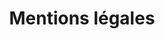 ---
title: Mentions légales
type: mentions-legales
layout: index


sections: 
    - title: Identité
      lines:
        - "Nom du site web: Culture numérique"
        - "Adresse: 46 AV PIERRE BROSSOLETTE 92240 MALAKOFF"
        - "Propriétaire: Étienne Mineur"
        - "Responsable de publication: Étienne Mineur"
    
    - title: Hébergeur
      lines:
        - "Netlify - 44 Montgomery Street, Suite 300, San Francisco, California 94104"
        - "https://netlify.com"
        - "support@netlify.com"
    - title: Propriété intellectuelle
      lines: 
        - "Sauf mention contraire, tous les éléments accessibles sur le site (textes, images, graphismes, logo, icônes, sons, logiciels, etc.) restent la propriété exclusive de leurs auteurs, en ce qui concerne les droits de propriété intellectuelle ou les droits d’usage."
        - "Toute reproduction, représentation, modification, publication, adaptation de tout ou partie des éléments du site, quel que soit le moyen ou le procédé utilisé, est interdite, sauf autorisation écrite préalable de l’auteur."
        - "Toute exploitation non autorisée du site ou de l’un quelconque des éléments qu’il contient est considérée comme constitutive d’une contrefaçon et passible de poursuites. Les marques et logos reproduits sur le site sont déposés par les sociétés qui en sont propriétaires."

---